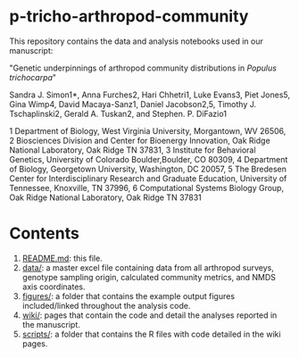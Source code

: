 # p-tricho-arthropod-community
This repository contains the data and analysis notebooks used in our manuscript:

"Genetic underpinnings of arthropod community distributions in _Populus trichocarpa_"

Sandra J. Simon1*, Anna Furches2, Hari Chhetri1, Luke Evans3, Piet Jones5, Gina Wimp4, David Macaya-Sanz1, Daniel Jacobson2,5, Timothy J. Tschaplinski2, Gerald A. Tuskan2, and Stephen. P. DiFazio1

1 Department of Biology, West Virginia University, Morgantown, WV 26506, 2 Biosciences Division and Center for Bioenergy Innovation, Oak Ridge National Laboratory, Oak Ridge TN 37831, 3 Institute for Behavioral Genetics, University of Colorado Boulder,Boulder, CO 80309, 4 Department of Biology, Georgetown University, Washington, DC 20057, 5 The Bredesen Center for Interdisciplinary Research and Graduate Education, University of Tennessee, Knoxville, TN 37996, 6 Computational Systems Biology Group, Oak Ridge National Laboratory, Oak Ridge TN 37831

# Contents
1. [README.md](https://github.com/ssimon4/p-tricho-arthropod-community/blob/main/README.md): this file.
2. [data/](https://github.com/ssimon4/p-tricho-arthropod-community/tree/main/data): a master excel file containing data from all arthropod surveys, genotype sampling origin, calculated community metrics, and NMDS axis coordinates.
3. [figures/](https://github.com/ssimon4/p-tricho-arthropod-community/tree/main/figures): a folder that contains the example output figures included/linked throughout the analysis code.
4. [wiki/](https://github.com/ssimon4/p-tricho-arthropod-community/wiki): pages that contain the code and detail the analyses reported in the manuscript.
5. [scripts/](https://github.com/ssimon4/p-tricho-arthropod-community/tree/main/scripts): a folder that contains the R files with code detailed in the wiki pages.
